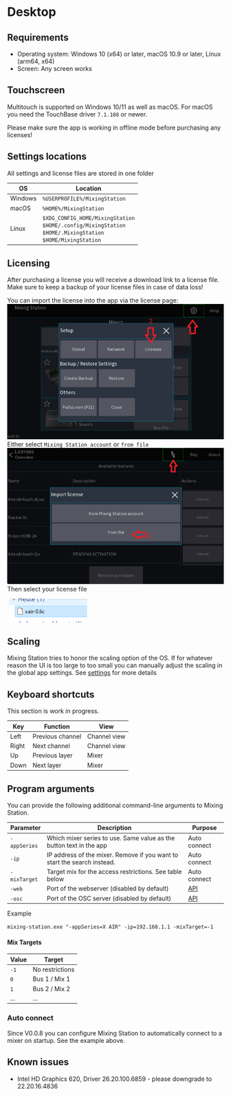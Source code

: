 # Desktop

## Requirements

- Operating system: Windows 10 (x64) or later, macOS 10.9 or later, Linux (arm64, x64)
- Screen: Any screen works

## Touchscreen

Multitouch is supported on Windows 10/11 as well as macOS.
For macOS you need the TouchBase driver `7.1.108` or newer.

Please make sure the app is working in offline mode before purchasing any licenses!

## Settings locations

All settings and license files are stored in one folder

| OS      | Location                                                                                                                | 
|---------|-------------------------------------------------------------------------------------------------------------------------|
| Windows | `%USERPROFILE%/MixingStation`                                                                                           |
| macOS   | `%HOME%/MixingStation`                                                                                                  |
| Linux   | `$XDG_CONFIG_HOME/MixingStation`<br/>`$HOME/.config/MixingStation`<br/>`$HOME/.MixingStation`<br/>`$HOME/MixingStation` |

## Licensing

After purchasing a license you will receive a download link to a license file. Make sure to keep a backup of your
license files in case of data loss!

You can import the license into the app via the license page:
![menu](../img/license/pc-menu.png)
Either select `Mixing Station account` or `from file`
![menu](../img/license/pc-file-import.png)
Then select your license file

![menu](../img/license/pc-license-file.png)

## Scaling

Mixing Station tries to honor the scaling option of the OS.
If for whatever reason the UI is too large to too small you can manually adjust the scaling in the global app settings.
See [settings](../settings/global.md) for more details

## Keyboard shortcuts

This section is work in progress.

| Key   | Function         | View         |
|-------|------------------|--------------|
| Left  | Previous channel | Channel view |
| Right | Next channel     | Channel view |
| Up    | Previous layer   | Mixer        |
| Down  | Next layer       | Mixer        |

## Program arguments

You can provide the following additional command-line arguments to Mixing Station.

| Parameter    | Description                                                              | Purpose                        |
|--------------|--------------------------------------------------------------------------|--------------------------------|
| `-appSeries` | Which mixer series to use. Same value as the button text in the app      | Auto connect                   |
| `-ip`        | IP address of the mixer. Remove if you want to start the search instead. | Auto connect                   |
| `-mixTarget` | Target mix for the access restrictions. See table below                  | Auto connect                   |
| `-web`       | Port of the webserver (disabled by default)                              | [API](../integrations/apis.md) |
| `-osc`       | Port of the OSC server (disabled by default)                             | [API](../integrations/apis.md) |

Example

```
mixing-station.exe "-appSeries=X AIR" -ip=192.168.1.1 -mixTarget=-1
```

#### Mix Targets

| Value | Target          |
|-------|-----------------|
| `-1`  | No restrictions |
| `0`   | Bus 1 / Mix 1   |
| `1`   | Bus 2 / Mix 2   |
| ...   | ...             |

### Auto connect

Since V0.0.8 you can configure Mixing Station to automatically connect to a mixer on startup. See the example above.

## Known issues

- Intel HD Graphics 620, Driver 26.20.100.6859 - please downgrade to 22.20.16.4836